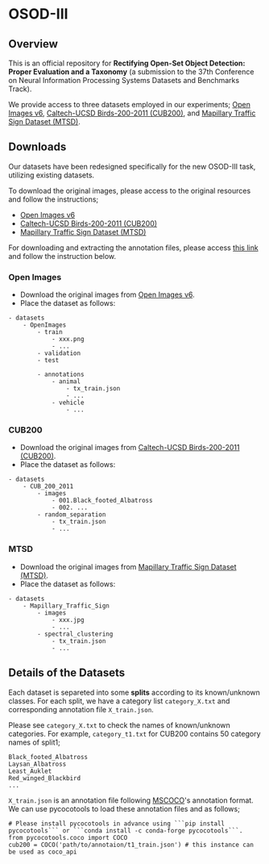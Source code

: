 # OSOD-III 

## Overview
This is an official repository for **Rectifying Open-Set Object Detection: Proper Evaluation and a Taxonomy** (a submission to the 37th Conference on Neural Information Processing Systems Datasets and Benchmarks Track).

We provide access to three datasets employed in our experiments;
[Open Images v6](https://storage.googleapis.com/openimages/web/download_v6.html), [Caltech-UCSD Birds-200-2011 (CUB200)](https://www.vision.caltech.edu/datasets/cub_200_2011/), and [Mapillary Traffic Sign Dataset (MTSD)](https://www.mapillary.com/dataset/trafficsign).

## Downloads
Our datasets have been redesigned specifically for the new OSOD-III task, utilizing existing datasets.

To download the original images, please access to the original resources and follow the instructions;
- [Open Images v6](https://storage.googleapis.com/openimages/web/download_v6.html)
- [Caltech-UCSD Birds-200-2011 (CUB200)](https://www.vision.caltech.edu/datasets/cub_200_2011/)
- [Mapillary Traffic Sign Dataset (MTSD)](https://www.mapillary.com/dataset/trafficsign)

For downloading and extracting the annotation files, please access [this link](https://www.dropbox.com/sh/ciw4dhy4dpcqptb/AACxgUcoT4cYfUCIQKfRB-INa?dl=0) and follow the instruction below.

### Open Images
- Download the original images from [Open Images v6](https://storage.googleapis.com/openimages/web/download_v6.html).
- Place the dataset as follows:
```
- datasets
    - OpenImages
        - train
            - xxx.png
            - ...
        - validation
        - test

        - annotations
            - animal
                - tx_train.json
                - ...
            - vehicle
                - ...
```

### CUB200
- Download the original images from [Caltech-UCSD Birds-200-2011 (CUB200)](https://www.vision.caltech.edu/datasets/cub_200_2011/).
- Place the dataset as follows:
```
- datasets
    - CUB_200_2011
        - images
            - 001.Black_footed_Albatross
            - 002. ...
        - random_separation
            - tx_train.json
            - ...
```

### MTSD
- Download the original images from [Mapillary Traffic Sign Dataset (MTSD)](https://www.mapillary.com/dataset/trafficsign).
- Place the dataset as follows:
```
- datasets
    - Mapillary_Traffic_Sign
        - images
            - xxx.jpg
            - ...
        - spectral_clustering
            - tx_train.json
            - ...
```

## Details of the Datasets
Each dataset is separeted into some **splits** according to its known/unknown classes.
For each split, we have a category list ```category_X.txt``` and corresponding annotation file ```X_train.json```.

Please see ```category_X.txt``` to check the names of known/unknown categories.
For example, ```category_t1.txt``` for CUB200 contains 50 category names of split1;
```
Black_footed_Albatross
Laysan_Albatross
Least_Auklet
Red_winged_Blackbird
...
```

```X_train.json``` is an annotation file following [MSCOCO](https://cocodataset.org/#home)'s annotation format.
We can use pycocotools to load these annotation files and as follows;
```
# Please install pycocotools in advance using ```pip install pycocotools``` or ```conda install -c conda-forge pycocotools```.
from pycocotools.coco import COCO
cub200 = COCO('path/to/annotaion/t1_train.json') # this instance can be used as coco_api
```